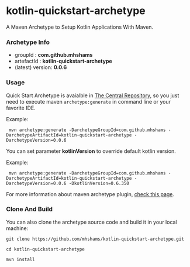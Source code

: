 # kotlin-quickstart-archetype

A Maven Archetype to Setup Kotlin Applications With Maven.

### Archetype Info
- groupId         : **com.github.mhshams**
- artefactId      : **kotlin-quickstart-archetype**
- (latest) version: **0.0.6**

### Usage

Quick Start Archetype is avaialble in [The Central Repository](http://search.maven.org/#browse), so you just need to execute maven `archetype:generate` in command line or your favorite IDE.

Example:
```
 mvn archetype:generate -DarchetypeGroupId=com.github.mhshams -DarchetypeArtifactId=kotlin-quickstart-archetype -DarchetypeVersion=0.0.6

```

You can set parameter **kotlinVersion** to override default kotlin version.

Example:
```
 mvn archetype:generate -DarchetypeGroupId=com.github.mhshams -DarchetypeArtifactId=kotlin-quickstart-archetype -DarchetypeVersion=0.0.6 -DkotlinVersion=0.6.350

```

For more information about maven archetype plugin, [check this page](http://maven.apache.org/archetype/maven-archetype-plugin/).

### Clone And Build

You can also clone the archetype source code and build it in your local machine:

```
git clone https://github.com/mhshams/kotlin-quickstart-archetype.git

cd kotlin-quickstart-archetype

mvn install

```

